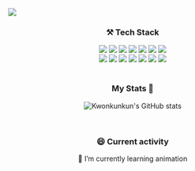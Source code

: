 <img src="https://capsule-render.vercel.app/api?type=wave&color=auto&height=300&section=header&text=Hi%20there%20👋%20I'm%20Kwon&fontSize=60" />
<!-- - 🔭 I’m currently working on ... -->

<div align="center">

  ### ⚒ Tech Stack

</div>

<div align="center">
<img src="https://img.shields.io/badge/C-gray?style=flat-square&logo=C&logoColor=white"/>
<img src="https://img.shields.io/badge/C++-blue?style=flat-square&logo=C%2B%2B&logoColor=white"/>
<img src="https://img.shields.io/badge/Javascript-orange?style=flat-square&logo=JavaScript&logoColor=white"/>
  <img src="https://img.shields.io/badge/Typescript-blue?style=flat-square&logo=Typescript&logoColor=white"/>
<img src="https://img.shields.io/badge/css-blue?style=flat-square&logo=CSS3&logoColor=white"/>
<img src="https://img.shields.io/badge/HTML-red?style=flat-square&logo=HTML5&logoColor=white"/>
  <img src="https://img.shields.io/badge/Swift-FA7343?style=flat-square&logo=Swift&logoColor=white"/>
    <br/>
<img src="https://img.shields.io/badge/React-9cf?style=flat-square&logo=React&logoColor=white"/>
  <img src="https://img.shields.io/badge/ReactNative-0088CC?style=flat-square&logo=React&logoColor=white"/>
<img src="https://img.shields.io/badge/Redux-blue?style=flat-square&logo=Redux&logoColor=white"/>
  <img src="https://img.shields.io/badge/ReduxSaga-purple?style=flat-square&logo=Redux-Saga&logoColor=white"/>
      <img src="https://img.shields.io/badge/AntDesign-blue?style=flat-square&logo=AntDesign&logoColor=white"/>
          <img src="https://img.shields.io/badge/Xcode-147EFB?style=flat-square&logo=Xcode&logoColor=white"/>
        <img src="https://img.shields.io/badge/ReactiveX-B7178C?style=flat-square&logo=ReactiveX&logoColor=white"/>
  
</div>

<br/>
  
  <div align="center">
  
### My Stats 🙂 
![Kwonkunkun's GitHub stats](https://github-readme-stats.vercel.app/api?username=Kwonkunkun&hide=stars&show_icons=true&theme=dark)

  </div>
  
 <br/>
  
  <div align="center">

### 😄 Current activity
🌱 I’m currently learning animation
    </div>

<!--
- 👯 I’m looking to collaborate on ...
- 🤔 I’m looking for help with ...
- 💬 Ask me about ...
- 📫 How to reach me: ...
- 😄 Pronouns: ...
- ⚡ Fun fact: ...
-->
